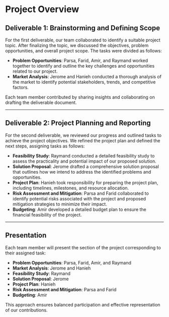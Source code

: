 # Project Overview  

## Deliverable 1: Brainstorming and Defining Scope  
For the first deliverable, our team collaborated to identify a suitable project topic. After finalizing the topic, we discussed the objectives, problem opportunities, and overall project scope. The tasks were divided as follows:  

- **Problem Opportunities**: Parsa, Farid, Amir, and Raymand worked together to identify and outline the key challenges and opportunities related to our project.  
- **Market Analysis**: Jerome and Hanieh conducted a thorough analysis of the market to identify potential stakeholders, trends, and competitive factors.  

Each team member contributed by sharing insights and collaborating on drafting the deliverable document.  

---

## Deliverable 2: Project Planning and Reporting  
For the second deliverable, we reviewed our progress and outlined tasks to achieve the project objectives. We refined the project plan and defined the next steps, assigning tasks as follows:  

- **Feasibility Study**: Raymand conducted a detailed feasibility study to assess the practicality and potential impact of our proposed solution.  
- **Solution Proposal**: Jerome drafted a comprehensive solution proposal that outlines how we intend to address the identified problems and opportunities.  
- **Project Plan**: Hanieh took responsibility for preparing the project plan, including timelines, milestones, and resource allocation.  
- **Risk Assessment and Mitigation**: Parsa and Farid collaborated to identify potential risks associated with the project and proposed mitigation strategies to minimize their impact.  
- **Budgeting**: Amir developed a detailed budget plan to ensure the financial feasibility of the project.  

---

## Presentation  
Each team member will present the section of the project corresponding to their assigned task:  

- **Problem Opportunities**: Parsa, Farid, Amir, and Raymand  
- **Market Analysis**: Jerome and Hanieh  
- **Feasibility Study**: Raymand  
- **Solution Proposal**: Jerome  
- **Project Plan**: Hanieh  
- **Risk Assessment and Mitigation**: Parsa and Farid  
- **Budgeting**: Amir  

This approach ensures balanced participation and effective representation of our contributions.  


